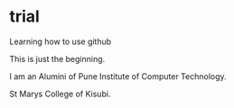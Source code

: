 # trial
Learning how to use github

This is just the beginning.

I am an Alumini of Pune Institute of Computer Technology.

St Marys College of Kisubi.

